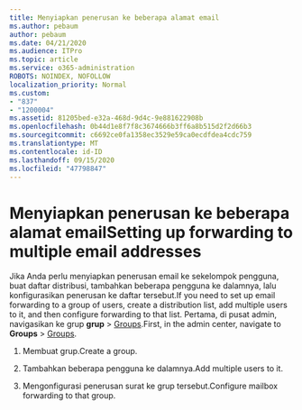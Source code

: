 ```yaml
---
title: Menyiapkan penerusan ke beberapa alamat email
ms.author: pebaum
author: pebaum
ms.date: 04/21/2020
ms.audience: ITPro
ms.topic: article
ms.service: o365-administration
ROBOTS: NOINDEX, NOFOLLOW
localization_priority: Normal
ms.custom:
- "837"
- "1200004"
ms.assetid: 81205bed-e32a-468d-9d4c-9e881622908b
ms.openlocfilehash: 0b44d1e8f7f8c3674666b3ff6a8b515d2f2d66b3
ms.sourcegitcommit: c6692ce0fa1358ec3529e59ca0ecdfdea4cdc759
ms.translationtype: MT
ms.contentlocale: id-ID
ms.lasthandoff: 09/15/2020
ms.locfileid: "47798847"
---
```

# <a name="setting-up-forwarding-to-multiple-email-addresses"></a><span data-ttu-id="1ec33-102">Menyiapkan penerusan ke beberapa alamat email</span><span class="sxs-lookup"><span data-stu-id="1ec33-102">Setting up forwarding to multiple email addresses</span></span>

<span data-ttu-id="1ec33-103">Jika Anda perlu menyiapkan penerusan email ke sekelompok pengguna, buat daftar distribusi, tambahkan beberapa pengguna ke dalamnya, lalu konfigurasikan penerusan ke daftar tersebut.</span><span class="sxs-lookup"><span data-stu-id="1ec33-103">If you need to set up email forwarding to a group of users, create a distribution list, add multiple users to it, and then configure forwarding to that list.</span></span> <span data-ttu-id="1ec33-104">Pertama, di pusat admin, navigasikan ke grup **grup**  >  [Groups](https://portal.office.com/adminportal/home#/groups).</span><span class="sxs-lookup"><span data-stu-id="1ec33-104">First, in the admin center, navigate to **Groups** > [Groups](https://portal.office.com/adminportal/home#/groups).</span></span>
  
1. <span data-ttu-id="1ec33-105">Membuat grup.</span><span class="sxs-lookup"><span data-stu-id="1ec33-105">Create a group.</span></span>

2. <span data-ttu-id="1ec33-106">Tambahkan beberapa pengguna ke dalamnya.</span><span class="sxs-lookup"><span data-stu-id="1ec33-106">Add multiple users to it.</span></span>

3. <span data-ttu-id="1ec33-107">Mengonfigurasi penerusan surat ke grup tersebut.</span><span class="sxs-lookup"><span data-stu-id="1ec33-107">Configure mailbox forwarding to that group.</span></span>
